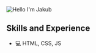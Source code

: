 <img alt="Hello I'm Jakub" align="center" src="https://readme-typing-svg.demolab.com?font=Fira+Code&size=19&pause=1000&color=5ABFA3&center=false&vCenter=true&width=435&lines=Hello+I'm+Jakub">

## Skills and Experience
* 💻 HTML, CSS, JS
